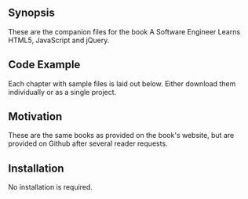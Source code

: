 ## Synopsis

These are the companion files for the book A Software Engineer Learns HTML5, JavaScript and jQuery. 

## Code Example

Each chapter with sample files is laid out below. Either download them individually or as a single project.

## Motivation

These are the same books as provided on the book's website, but are provided on Github after several reader requests.

## Installation

No installation is required.


